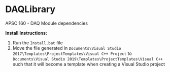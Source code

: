 # DAQLibrary
APSC 160 - DAQ Module dependencies

**Install Instructions:**
1. Run the `Install.bat` file
2. Move the file generated in `Documents\Visual Studio 2017\Templates\ProjectTemplates\Visual C++ Project` to `Documents\Visual Studio 2019\Templates\ProjectTemplates\Visual C++` such that it will become a template when creating a Visual Studio project
